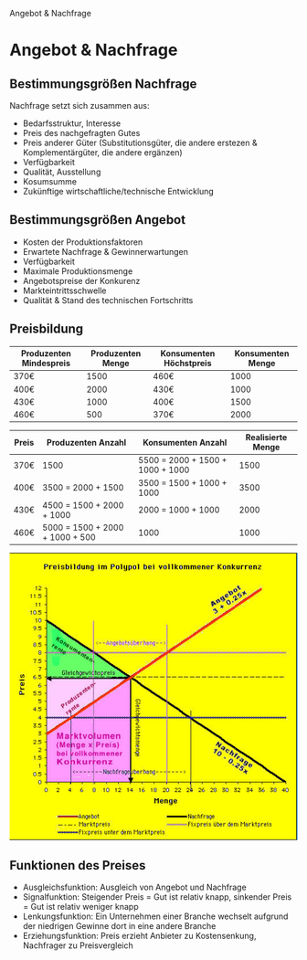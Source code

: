 Angebot & Nachfrage

# Angebot & Nachfrage

## Bestimmungsgrößen Nachfrage

Nachfrage setzt sich zusammen aus:
- Bedarfsstruktur, Interesse
- Preis des nachgefragten Gutes
- Preis anderer Güter (Substitutionsgüter, die andere erstezen & Komplementärgüter, die andere ergänzen)
- Verfügbarkeit
- Qualität, Ausstellung
- Kosumsumme
- Zukünftige wirtschaftliche/technische Entwicklung

## Bestimmungsgrößen Angebot

- Kosten der Produktionsfaktoren
- Erwartete Nachfrage & Gewinnerwartungen
- Verfügbarkeit
- Maximale Produktionsmenge
- Angebotspreise der Konkurenz
- Markteintrittsschwelle
- Qualität & Stand des technischen Fortschritts

## Preisbildung

| Produzenten Mindespreis | Produzenten Menge | Konsumenten Höchstpreis | Konsumenten Menge |
| - | - | - | - |
| 370€ | 1500 | 460€ | 1000 |
| 400€ | 2000 | 430€ | 1000 |
| 430€ | 1000 | 400€ | 1500 |
| 460€ | 500 | 370€ | 2000 |

| Preis | Produzenten Anzahl | Konsumenten Anzahl | Realisierte Menge |
| - | - | - | - |
| 370€ | 1500 | 5500 = 2000 + 1500 + 1000 + 1000 | 1500 |
| 400€ | 3500 = 2000 + 1500 | 3500 = 1500 + 1000 + 1000 | 3500 |
| 430€ | 4500 = 1500 + 2000 + 1000 | 2000 = 1000 + 1000 | 2000 |
| 460€ | 5000 = 1500 + 2000 + 1000 + 500 | 1000 | 1000 |

![preis.jpg](../_resources/636a76b1de374bb3b02f8e032ed2f7fd.jpg)

## Funktionen des Preises

- Ausgleichsfunktion: Ausgleich von Angebot und Nachfrage
- Signalfunktion: Steigender Preis = Gut ist relativ knapp, sinkender Preis = Gut ist relativ weniger knapp
- Lenkungsfunktion: Ein Unternehmen einer Branche wechselt aufgrund der niedrigen Gewinne dort in eine andere Branche
- Erziehungsfunktion: Preis erzieht Anbieter zu Kostensenkung, Nachfrager zu Preisvergleich